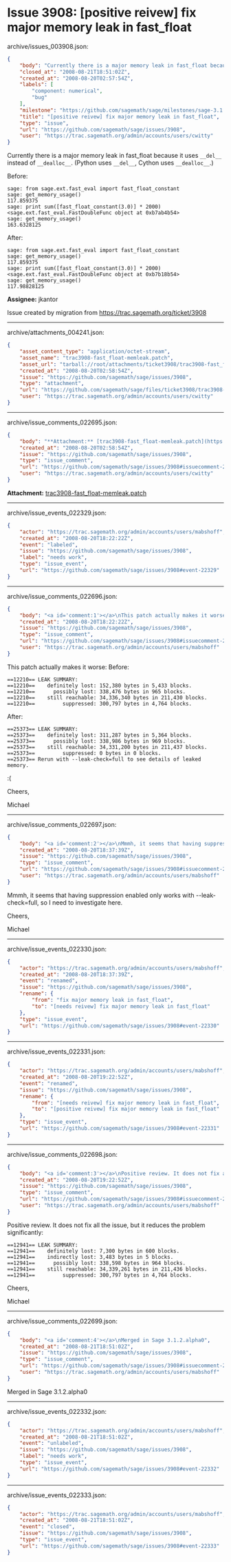 # Issue 3908: [positive reivew] fix major memory leak in fast_float

archive/issues_003908.json:
```json
{
    "body": "Currently there is a major memory leak in fast_float because it uses `__del__` instead of `__dealloc__`.  (Python uses `__del__`, Cython uses `__dealloc__`.)\n\nBefore:\n\n```\nsage: from sage.ext.fast_eval import fast_float_constant\nsage: get_memory_usage()\n117.859375\nsage: print sum([fast_float_constant(3.0)] * 2000)\n<sage.ext.fast_eval.FastDoubleFunc object at 0xb7ab4b54>\nsage: get_memory_usage()\n163.6328125\n```\n\nAfter:\n\n```\nsage: from sage.ext.fast_eval import fast_float_constant\nsage: get_memory_usage()\n117.859375\nsage: print sum([fast_float_constant(3.0)] * 2000)\n<sage.ext.fast_eval.FastDoubleFunc object at 0xb7b18b54>\nsage: get_memory_usage()\n117.98828125\n```\n\n\n**Assignee:** jkantor\n\nIssue created by migration from https://trac.sagemath.org/ticket/3908\n\n",
    "closed_at": "2008-08-21T18:51:02Z",
    "created_at": "2008-08-20T02:57:54Z",
    "labels": [
        "component: numerical",
        "bug"
    ],
    "milestone": "https://github.com/sagemath/sage/milestones/sage-3.1.2",
    "title": "[positive reivew] fix major memory leak in fast_float",
    "type": "issue",
    "url": "https://github.com/sagemath/sage/issues/3908",
    "user": "https://trac.sagemath.org/admin/accounts/users/cwitty"
}
```
Currently there is a major memory leak in fast_float because it uses `__del__` instead of `__dealloc__`.  (Python uses `__del__`, Cython uses `__dealloc__`.)

Before:

```
sage: from sage.ext.fast_eval import fast_float_constant
sage: get_memory_usage()
117.859375
sage: print sum([fast_float_constant(3.0)] * 2000)
<sage.ext.fast_eval.FastDoubleFunc object at 0xb7ab4b54>
sage: get_memory_usage()
163.6328125
```

After:

```
sage: from sage.ext.fast_eval import fast_float_constant
sage: get_memory_usage()
117.859375
sage: print sum([fast_float_constant(3.0)] * 2000)
<sage.ext.fast_eval.FastDoubleFunc object at 0xb7b18b54>
sage: get_memory_usage()
117.98828125
```


**Assignee:** jkantor

Issue created by migration from https://trac.sagemath.org/ticket/3908





---

archive/attachments_004241.json:
```json
{
    "asset_content_type": "application/octet-stream",
    "asset_name": "trac3908-fast_float-memleak.patch",
    "asset_url": "tarball://root/attachments/ticket3908/trac3908-fast_float-memleak.patch",
    "created_at": "2008-08-20T02:58:54Z",
    "issue": "https://github.com/sagemath/sage/issues/3908",
    "type": "attachment",
    "url": "https://github.com/sagemath/sage/files/ticket3908/trac3908-fast_float-memleak.patch",
    "user": "https://trac.sagemath.org/admin/accounts/users/cwitty"
}
```



---

archive/issue_comments_022695.json:
```json
{
    "body": "**Attachment:** [trac3908-fast_float-memleak.patch](https://github.com/sagemath/sage/files/ticket3908/trac3908-fast_float-memleak.patch)",
    "created_at": "2008-08-20T02:58:54Z",
    "issue": "https://github.com/sagemath/sage/issues/3908",
    "type": "issue_comment",
    "url": "https://github.com/sagemath/sage/issues/3908#issuecomment-22695",
    "user": "https://trac.sagemath.org/admin/accounts/users/cwitty"
}
```

**Attachment:** [trac3908-fast_float-memleak.patch](https://github.com/sagemath/sage/files/ticket3908/trac3908-fast_float-memleak.patch)



---

archive/issue_events_022329.json:
```json
{
    "actor": "https://trac.sagemath.org/admin/accounts/users/mabshoff",
    "created_at": "2008-08-20T18:22:22Z",
    "event": "labeled",
    "issue": "https://github.com/sagemath/sage/issues/3908",
    "label": "needs work",
    "type": "issue_event",
    "url": "https://github.com/sagemath/sage/issues/3908#event-22329"
}
```



---

archive/issue_comments_022696.json:
```json
{
    "body": "<a id='comment:1'></a>\nThis patch actually makes it worse: Before:\n\n```\n==12210== LEAK SUMMARY:\n==12210==    definitely lost: 152,380 bytes in 5,433 blocks.\n==12210==      possibly lost: 338,476 bytes in 965 blocks.\n==12210==    still reachable: 34,336,340 bytes in 211,430 blocks.\n==12210==         suppressed: 300,797 bytes in 4,764 blocks.\n```\nAfter:\n\n```\n==25373== LEAK SUMMARY:\n==25373==    definitely lost: 311,287 bytes in 5,364 blocks.\n==25373==      possibly lost: 338,986 bytes in 969 blocks.\n==25373==    still reachable: 34,331,200 bytes in 211,437 blocks.\n==25373==         suppressed: 0 bytes in 0 blocks.\n==25373== Rerun with --leak-check=full to see details of leaked memory.\n```\n\n:(\n\nCheers,\n\nMichael",
    "created_at": "2008-08-20T18:22:22Z",
    "issue": "https://github.com/sagemath/sage/issues/3908",
    "type": "issue_comment",
    "url": "https://github.com/sagemath/sage/issues/3908#issuecomment-22696",
    "user": "https://trac.sagemath.org/admin/accounts/users/mabshoff"
}
```

<a id='comment:1'></a>
This patch actually makes it worse: Before:

```
==12210== LEAK SUMMARY:
==12210==    definitely lost: 152,380 bytes in 5,433 blocks.
==12210==      possibly lost: 338,476 bytes in 965 blocks.
==12210==    still reachable: 34,336,340 bytes in 211,430 blocks.
==12210==         suppressed: 300,797 bytes in 4,764 blocks.
```
After:

```
==25373== LEAK SUMMARY:
==25373==    definitely lost: 311,287 bytes in 5,364 blocks.
==25373==      possibly lost: 338,986 bytes in 969 blocks.
==25373==    still reachable: 34,331,200 bytes in 211,437 blocks.
==25373==         suppressed: 0 bytes in 0 blocks.
==25373== Rerun with --leak-check=full to see details of leaked memory.
```

:(

Cheers,

Michael



---

archive/issue_comments_022697.json:
```json
{
    "body": "<a id='comment:2'></a>\nMmmh, it seems that having suppression enabled only works with --leak-check=full, so I need to investigate here.\n\nCheers,\n\nMichael",
    "created_at": "2008-08-20T18:37:39Z",
    "issue": "https://github.com/sagemath/sage/issues/3908",
    "type": "issue_comment",
    "url": "https://github.com/sagemath/sage/issues/3908#issuecomment-22697",
    "user": "https://trac.sagemath.org/admin/accounts/users/mabshoff"
}
```

<a id='comment:2'></a>
Mmmh, it seems that having suppression enabled only works with --leak-check=full, so I need to investigate here.

Cheers,

Michael



---

archive/issue_events_022330.json:
```json
{
    "actor": "https://trac.sagemath.org/admin/accounts/users/mabshoff",
    "created_at": "2008-08-20T18:37:39Z",
    "event": "renamed",
    "issue": "https://github.com/sagemath/sage/issues/3908",
    "rename": {
        "from": "fix major memory leak in fast_float",
        "to": "[needs reivew] fix major memory leak in fast_float"
    },
    "type": "issue_event",
    "url": "https://github.com/sagemath/sage/issues/3908#event-22330"
}
```



---

archive/issue_events_022331.json:
```json
{
    "actor": "https://trac.sagemath.org/admin/accounts/users/mabshoff",
    "created_at": "2008-08-20T19:22:52Z",
    "event": "renamed",
    "issue": "https://github.com/sagemath/sage/issues/3908",
    "rename": {
        "from": "[needs reivew] fix major memory leak in fast_float",
        "to": "[positive reivew] fix major memory leak in fast_float"
    },
    "type": "issue_event",
    "url": "https://github.com/sagemath/sage/issues/3908#event-22331"
}
```



---

archive/issue_comments_022698.json:
```json
{
    "body": "<a id='comment:3'></a>\nPositive review. It does not fix all the issue, but it reduces the problem significantly:\n\n```\n==12941== LEAK SUMMARY:\n==12941==    definitely lost: 7,300 bytes in 600 blocks.\n==12941==    indirectly lost: 3,483 bytes in 5 blocks.\n==12941==      possibly lost: 338,598 bytes in 964 blocks.\n==12941==    still reachable: 34,339,261 bytes in 211,436 blocks.\n==12941==         suppressed: 300,797 bytes in 4,764 blocks.\n```\n\nCheers,\n\nMichael",
    "created_at": "2008-08-20T19:22:52Z",
    "issue": "https://github.com/sagemath/sage/issues/3908",
    "type": "issue_comment",
    "url": "https://github.com/sagemath/sage/issues/3908#issuecomment-22698",
    "user": "https://trac.sagemath.org/admin/accounts/users/mabshoff"
}
```

<a id='comment:3'></a>
Positive review. It does not fix all the issue, but it reduces the problem significantly:

```
==12941== LEAK SUMMARY:
==12941==    definitely lost: 7,300 bytes in 600 blocks.
==12941==    indirectly lost: 3,483 bytes in 5 blocks.
==12941==      possibly lost: 338,598 bytes in 964 blocks.
==12941==    still reachable: 34,339,261 bytes in 211,436 blocks.
==12941==         suppressed: 300,797 bytes in 4,764 blocks.
```

Cheers,

Michael



---

archive/issue_comments_022699.json:
```json
{
    "body": "<a id='comment:4'></a>\nMerged in Sage 3.1.2.alpha0",
    "created_at": "2008-08-21T18:51:02Z",
    "issue": "https://github.com/sagemath/sage/issues/3908",
    "type": "issue_comment",
    "url": "https://github.com/sagemath/sage/issues/3908#issuecomment-22699",
    "user": "https://trac.sagemath.org/admin/accounts/users/mabshoff"
}
```

<a id='comment:4'></a>
Merged in Sage 3.1.2.alpha0



---

archive/issue_events_022332.json:
```json
{
    "actor": "https://trac.sagemath.org/admin/accounts/users/mabshoff",
    "created_at": "2008-08-21T18:51:02Z",
    "event": "unlabeled",
    "issue": "https://github.com/sagemath/sage/issues/3908",
    "label": "needs work",
    "type": "issue_event",
    "url": "https://github.com/sagemath/sage/issues/3908#event-22332"
}
```



---

archive/issue_events_022333.json:
```json
{
    "actor": "https://trac.sagemath.org/admin/accounts/users/mabshoff",
    "created_at": "2008-08-21T18:51:02Z",
    "event": "closed",
    "issue": "https://github.com/sagemath/sage/issues/3908",
    "type": "issue_event",
    "url": "https://github.com/sagemath/sage/issues/3908#event-22333"
}
```
